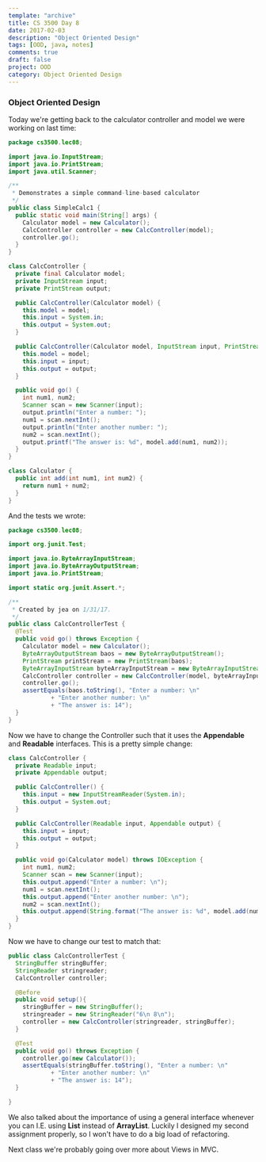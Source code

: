 ```yaml
---
template: "archive"
title: CS 3500 Day 8
date: 2017-02-03
description: "Object Oriented Design"
tags: [OOD, java, notes]
comments: true
draft: false
project: OOD
category: Object Oriented Design
---
```


### Object Oriented Design

Today we're getting back to the calculator controller and model we were working on last time:

~~~ java
package cs3500.lec08;

import java.io.InputStream;
import java.io.PrintStream;
import java.util.Scanner;

/**
 * Demonstrates a simple command-line-based calculator
 */
public class SimpleCalc1 {
  public static void main(String[] args) {
    Calculator model = new Calculator();
    CalcController controller = new CalcController(model);
    controller.go();
  }
}

class CalcController {
  private final Calculator model;
  private InputStream input;
  private PrintStream output;

  public CalcController(Calculator model) {
    this.model = model;
    this.input = System.in;
    this.output = System.out;
  }

  public CalcController(Calculator model, InputStream input, PrintStream output) {
    this.model = model;
    this.input = input;
    this.output = output;
  }

  public void go() {
    int num1, num2;
    Scanner scan = new Scanner(input);
    output.println("Enter a number: ");
    num1 = scan.nextInt();
    output.println("Enter another number: ");
    num2 = scan.nextInt();
    output.printf("The answer is: %d", model.add(num1, num2));
  }
}

class Calculator {
  public int add(int num1, int num2) {
    return num1 + num2;
  }
}
~~~

And the tests we wrote:

~~~ java
package cs3500.lec08;

import org.junit.Test;

import java.io.ByteArrayInputStream;
import java.io.ByteArrayOutputStream;
import java.io.PrintStream;

import static org.junit.Assert.*;

/**
 * Created by jea on 1/31/17.
 */
public class CalcControllerTest {
  @Test
  public void go() throws Exception {
    Calculator model = new Calculator();
    ByteArrayOutputStream baos = new ByteArrayOutputStream();
    PrintStream printStream = new PrintStream(baos);
    ByteArrayInputStream byteArrayInputStream = new ByteArrayInputStream("6\n 8\n".getBytes());
    CalcController controller = new CalcController(model, byteArrayInputStream, printStream);
    controller.go();
    assertEquals(baos.toString(), "Enter a number: \n"
            + "Enter another number: \n"
            + "The answer is: 14");
  }
}
~~~

Now we have to change the Controller such that it uses the **Appendable** and **Readable** interfaces. This is a pretty simple change:

~~~ java
class CalcController {
  private Readable input;
  private Appendable output;

  public CalcController() {
    this.input = new InputStreamReader(System.in);
    this.output = System.out;
  }

  public CalcController(Readable input, Appendable output) {
    this.input = input;
    this.output = output;
  }

  public void go(Calculator model) throws IOException {
    int num1, num2;
    Scanner scan = new Scanner(input);
    this.output.append("Enter a number: \n");
    num1 = scan.nextInt();
    this.output.append("Enter another number: \n");
    num2 = scan.nextInt();
    this.output.append(String.format("The answer is: %d", model.add(num1, num2)));
  }
}
~~~

Now we have to change our test to match that:

~~~ java
public class CalcControllerTest {
  StringBuffer stringBuffer;
  StringReader stringreader;
  CalcController controller;

  @Before
  public void setup(){
    stringBuffer = new StringBuffer();
    stringreader = new StringReader("6\n 8\n");
    controller = new CalcController(stringreader, stringBuffer);
  }

  @Test
  public void go() throws Exception {
    controller.go(new Calculator());
    assertEquals(stringBuffer.toString(), "Enter a number: \n"
            + "Enter another number: \n"
            + "The answer is: 14");
  }

}
~~~

We also talked about the importance of using a general interface whenever you can I.E. using **List<Card>** instead of **ArrayList<Card>**. Luckily I designed my second assignment properly, so I won't have to do a big load of refactoring.


Next class we're probably going over more about Views in MVC.






